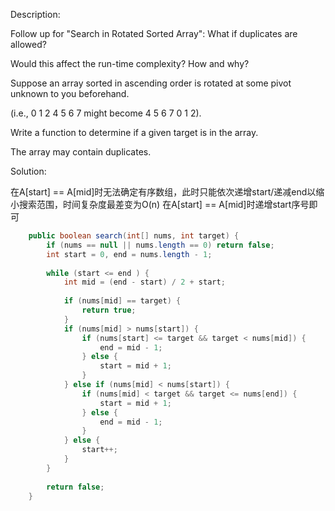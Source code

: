 Description:

Follow up for "Search in Rotated Sorted Array":
What if duplicates are allowed?

Would this affect the run-time complexity? How and why?

Suppose an array sorted in ascending order is rotated at some pivot unknown to you beforehand.

(i.e., 0 1 2 4 5 6 7 might become 4 5 6 7 0 1 2).

Write a function to determine if a given target is in the array.

The array may contain duplicates.

Solution:

在A[start] == A[mid]时无法确定有序数组，此时只能依次递增start/递减end以缩小搜索范围，时间复杂度最差变为O(n)
在A[start] == A[mid]时递增start序号即可

```java
    public boolean search(int[] nums, int target) { 
        if (nums == null || nums.length == 0) return false;
        int start = 0, end = nums.length - 1;
        
        while (start <= end ) {
            int mid = (end - start) / 2 + start;
            
            if (nums[mid] == target) {
                return true;
            }
            if (nums[mid] > nums[start]) {
                if (nums[start] <= target && target < nums[mid]) {
                    end = mid - 1;
                } else {
                    start = mid + 1;
                }
            } else if (nums[mid] < nums[start]) {
                if (nums[mid] < target && target <= nums[end]) {
                    start = mid + 1;
                } else {
                    end = mid - 1;
                }
            } else {
                start++;
            }
        }
        
        return false;
    }
```
